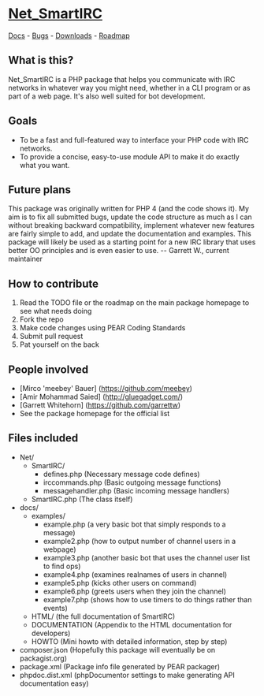 # [Net_SmartIRC](http://pear.php.net/package/Net_SmartIRC/)

[Docs](http://pear.php.net/package/Net_SmartIRC/docs) -
[Bugs](http://pear.php.net/package/Net_SmartIRC/bugs) -
[Downloads](http://pear.php.net/package/Net_SmartIRC/download) -
[Roadmap](http://pear.php.net/bugs/roadmap.php?package=Net_SmartIRC)

## What is this?
Net_SmartIRC is a PHP package that helps you communicate with IRC networks
in whatever way you might need, whether in a CLI program or as part of a web page.
It's also well suited for bot development.

## Goals
- To be a fast and full-featured way to interface your PHP code with IRC networks.
- To provide a concise, easy-to-use module API to make it do exactly what you want.

## Future plans
This package was originally written for PHP 4 (and the code shows it). My aim is
to fix all submitted bugs, update the code structure as much as I can without
breaking backward compatibility, implement whatever new features are fairly
simple to add, and update the documentation and examples. This package will
likely be used as a starting point for a new IRC library that uses better OO
principles and is even easier to use.
-- Garrett W., current maintainer

## How to contribute
1. Read the TODO file or the roadmap on the main package homepage to see what needs doing
2. Fork the repo
3. Make code changes using PEAR Coding Standards
4. Submit pull request
5. Pat yourself on the back

## People involved
- [Mirco 'meebey' Bauer] (https://github.com/meebey)
- [Amir Mohammad Saied] (http://gluegadget.com/)
- [Garrett Whitehorn] (https://github.com/garrettw)
- See the package homepage for the official list

## Files included
- Net/
  - SmartIRC/
    - defines.php (Necessary message code defines)
    - irccommands.php (Basic outgoing message functions)
    - messagehandler.php (Basic incoming message handlers)
  - SmartIRC.php (The class itself)
- docs/
  - examples/
    - example.php (a very basic bot that simply responds to a message)
    - example2.php (how to output number of channel users in a webpage)
    - example3.php (another basic bot that uses the channel user list to find ops)
    - example4.php (examines realnames of users in channel)
    - example5.php (kicks other users on command)
    - example6.php (greets users when they join the channel)
    - example7.php (shows how to use timers to do things rather than events)
  - HTML/ (the full documentation of SmartIRC)
  - DOCUMENTATION (Appendix to the HTML documentation for developers)
  - HOWTO (Mini howto with detailed information, step by step)
- composer.json (Hopefully this package will eventually be on packagist.org)
- package.xml (Package info file generated by PEAR packager)
- phpdoc.dist.xml (phpDocumentor settings to make generating API documentation easy)
